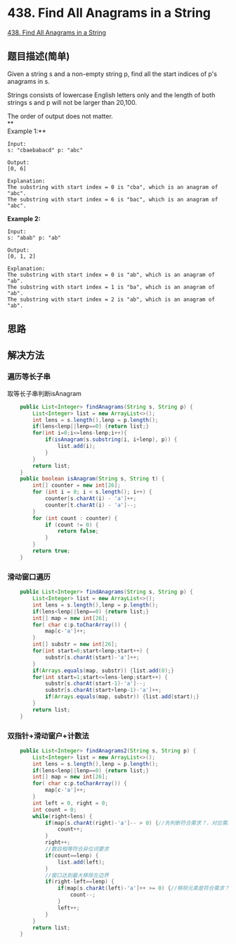 # 438. Find All Anagrams in a String
[438. Find All Anagrams in a String](https://leetcode-cn.com/problems/find-all-anagrams-in-a-string/)

## 题目描述\(简单\)

Given a string s and a non-empty string p, find all the start indices of p's anagrams in s.

Strings consists of lowercase English letters only and the length of both strings s and p will not be larger than 20,100.

The order of output does not matter.  
**  
Example 1:**

```
Input:
s: "cbaebabacd" p: "abc"

Output:
[0, 6]

Explanation:
The substring with start index = 0 is "cba", which is an anagram of "abc".
The substring with start index = 6 is "bac", which is an anagram of "abc".
```

**Example 2:**

```
Input:
s: "abab" p: "ab"

Output:
[0, 1, 2]

Explanation:
The substring with start index = 0 is "ab", which is an anagram of "ab".
The substring with start index = 1 is "ba", which is an anagram of "ab".
The substring with start index = 2 is "ab", which is an anagram of "ab".
```

## 思路

## 解决方法

### 遍历等长子串

取等长子串判断isAnagram

```java
    public List<Integer> findAnagrams(String s, String p) {
        List<Integer> list = new ArrayList<>();
        int lens = s.length(),lenp = p.length();
        if(lens<lenp||lenp==0) {return list;}
        for(int i=0;i<=lens-lenp;i++){
            if(isAnagram(s.substring(i, i+lenp), p)) {
                list.add(i);
            }
        }    
        return list;
    }
    public boolean isAnagram(String s, String t) {
        int[] counter = new int[26];
        for (int i = 0; i < s.length(); i++) {
            counter[s.charAt(i) - 'a']++;
            counter[t.charAt(i) - 'a']--;
        }
        for (int count : counter) {
            if (count != 0) {
                return false;
            }
        }
        return true;
    }
```

### 滑动窗口遍历

```java
    public List<Integer> findAnagrams(String s, String p) {
        List<Integer> list = new ArrayList<>();
        int lens = s.length(),lenp = p.length();
        if(lens<lenp||lenp==0) {return list;}
        int[] map = new int[26];
        for( char c:p.toCharArray()) {
            map[c-'a']++;
        }
        int[] substr = new int[26];
        for(int start=0;start<lenp;start++) {
            substr[s.charAt(start)-'a']++;
        }
        if(Arrays.equals(map, substr)) {list.add(0);}
        for(int start=1;start<=lens-lenp;start++) {
            substr[s.charAt(start-1)-'a']--;
            substr[s.charAt(start+lenp-1)-'a']++;
            if(Arrays.equals(map, substr)) {list.add(start);}
        }
        return list;
    }
```

### 双指针+滑动窗户+计数法



```java
	public List<Integer> findAnagrams2(String s, String p) {
		List<Integer> list = new ArrayList<>();
		int lens = s.length(),lenp = p.length();
        if(lens<lenp||lenp==0) {return list;}
        int[] map = new int[26];
        for( char c:p.toCharArray()) {
    		map[c-'a']++;
    	}
        int left = 0, right = 0;
        int count = 0;
		while(right<lens) {
			if(map[s.charAt(right)-'a']-- > 0) {//先判断符合需求？，对应需求数目-1，符合数+1
				count++;
			}
			right++;
			//数目相等符合异位词要求
			if(count==lenp) {
				list.add(left);
			}
			//窗口达到最大移除左边界
			if(right-left==lenp) {
				if(map[s.charAt(left)-'a']++ >= 0) {//移除元素是符合需求？对应需求+1，符合数-1
					count--;
				}
				left++;
			}
		}
		return list;
	}
```



